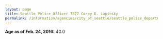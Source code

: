 ```yaml
---
layout: page
title: Seattle Police Officer 7577 Corey D. Lapinsky
permalink: /information/agencies/city_of_seattle/seattle_police_department/copbook/7577/
---
```


**Age as of Feb. 24, 2016:** 40.0
